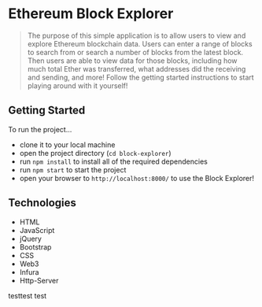 # Ethereum Block Explorer
> The purpose of this simple application is to allow users to view and explore Ethereum blockchain data. Users can enter a range of blocks to search from or search a number of blocks from the latest block. Then users are able to view data for those blocks, including how much total Ether was transferred, what addresses did the receiving and sending, and more! Follow the getting started instructions to start playing around with it yourself!

## Getting Started
To run the project...
- clone it to your local machine
- open the project directory (`cd block-explorer`)
- run `npm install` to install all of the required dependencies
- run `npm start` to start the project
- open your browser to `http://localhost:8000/` to use the Block Explorer!

## Technologies
* HTML
* JavaScript
* jQuery
* Bootstrap
* CSS
* Web3
* Infura
* Http-Server

testtest test
